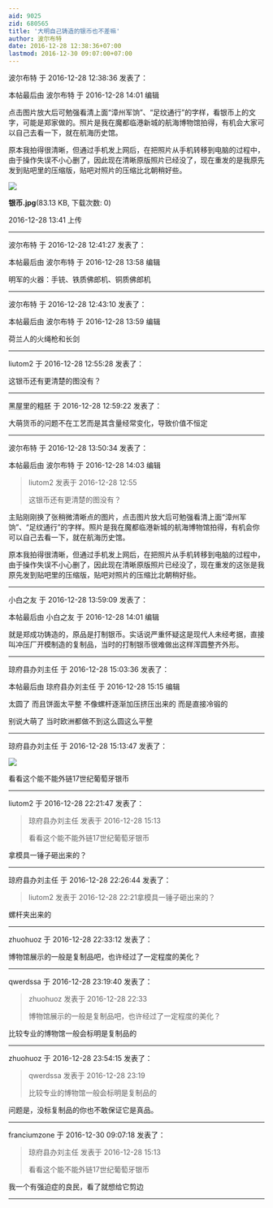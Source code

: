 ```yaml
---
aid: 9025
zid: 680565
title: '大明自己铸造的银币也不差嘛'
author: 波尔布特
date: 2016-12-28 12:38:36+07:00
lastmod: 2016-12-30 09:07:00+07:00
---
```


波尔布特 于 2016-12-28 12:38:36 发表了：

本帖最后由 波尔布特 于 2016-12-28 14:01 编辑 

点击图片放大后可勉强看清上面“漳州军饷”、“足纹通行”的字样，看银币上的文字，可能是郑家做的。照片是我在魔都临港新城的航海博物馆拍得，有机会大家可以自己去看一下，就在航海历史馆。

原本我拍得很清晰，但通过手机发上网后，在把照片从手机转移到电脑的过程中，由于操作失误不小心删了，因此现在清晰原版照片已经没了，现在重发的是我原先发到贴吧里的压缩版，贴吧对照片的压缩比北朝稍好些。

![](https://mirrors.tuna.tsinghua.edu.cn/osdn/lgqm/72877/134114eddllxd84ii7tit0.jpg)



**银币.jpg**(83.13 KB, 下载次数: 0)



2016-12-28 13:41 上传

---------

波尔布特 于 2016-12-28 12:41:27 发表了：

本帖最后由 波尔布特 于 2016-12-28 13:58 编辑 

明军的火器：手铳、铁质佛郎机、铜质佛郎机

---------

波尔布特 于 2016-12-28 12:43:10 发表了：

本帖最后由 波尔布特 于 2016-12-28 13:59 编辑 

荷兰人的火绳枪和长剑

---------

liutom2 于 2016-12-28 12:55:28 发表了：

这银币还有更清楚的图没有？

---------

黑屋里的粗胚 于 2016-12-28 12:59:22 发表了：

大萌货币的问题不在工艺而是其含量经常变化，导致价值不恒定

---------

波尔布特 于 2016-12-28 13:50:34 发表了：

本帖最后由 波尔布特 于 2016-12-28 14:03 编辑 


> 
> liutom2 发表于 2016-12-28 12:55
> 
> 这银币还有更清楚的图没有？



主贴刚刚换了张稍微清晰点的图片，点击图片放大后可勉强看清上面“漳州军饷”、“足纹通行”的字样。照片是我在魔都临港新城的航海博物馆拍得，有机会你可以自己去看一下，就在航海历史馆。

原本我拍得很清晰，但通过手机发上网后，在把照片从手机转移到电脑的过程中，由于操作失误不小心删了，因此现在清晰原版照片已经没了，现在重发的这张是我原先发到贴吧里的压缩版，贴吧对照片的压缩比北朝稍好些。

---------

小白之友 于 2016-12-28 13:59:09 发表了：

本帖最后由 小白之友 于 2016-12-28 14:01 编辑 

就是郑成功铸造的，原品是打制银币。实话说严重怀疑这是现代人未经考据，直接叫冲压厂开模制造的复制品，当时的打制银币很难做出这样浑圆整齐外形。

---------

琼府县办刘主任 于 2016-12-28 15:03:36 发表了：

本帖最后由 琼府县办刘主任 于 2016-12-28 15:15 编辑 



太圆了 而且饼面太平整 不像螺杆逐渐加压挤压出来的 而是直接冷锻的



别说大萌了 当时欧洲都做不到这么圆这么平整

---------

琼府县办刘主任 于 2016-12-28 15:13:47 发表了：

![](http://auction.ig365.cn/sdb/oldimg/ff99/ff9975a8832097b4f28c45f63cc56c8e.jpg)

看看这个能不能外链17世纪葡萄牙银币

---------

liutom2 于 2016-12-28 22:21:47 发表了：

> 琼府县办刘主任 发表于 2016-12-28 15:13
> 
> 看看这个能不能外链17世纪葡萄牙银币



拿模具一锤子砸出来的？

---------

琼府县办刘主任 于 2016-12-28 22:26:44 发表了：

> liutom2 发表于 2016-12-28 22:21拿模具一锤子砸出来的？



螺杆夹出来的

---------

zhuohuoz 于 2016-12-28 22:33:12 发表了：

博物馆展示的一般是复制品吧，也许经过了一定程度的美化？

---------

qwerdssa 于 2016-12-28 23:19:40 发表了：

> zhuohuoz 发表于 2016-12-28 22:33
> 
> 博物馆展示的一般是复制品吧，也许经过了一定程度的美化？



比较专业的博物馆一般会标明是复制品的

---------

zhuohuoz 于 2016-12-28 23:54:15 发表了：

> qwerdssa 发表于 2016-12-28 23:19
> 
> 比较专业的博物馆一般会标明是复制品的



问题是，没标复制品的你也不敢保证它是真品。

---------

franciumzone 于 2016-12-30 09:07:18 发表了：

> 琼府县办刘主任 发表于 2016-12-28 15:13
> 
> 看看这个能不能外链17世纪葡萄牙银币



我一个有强迫症的良民，看了就想给它剪边

---------

